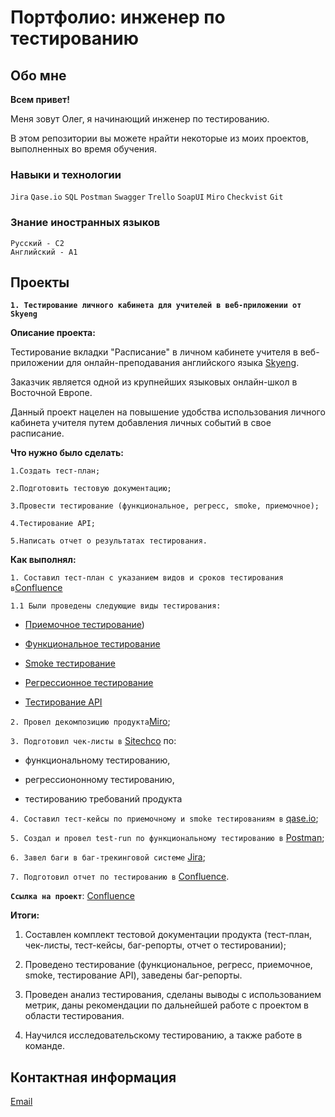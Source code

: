 # Портфолио: инженер по тестированию

## Обо мне

**Всем привет!**

Меня зовут Олег, я начинающий инженер по тестированию.

В этом репозитории вы можете нрайти некоторые из моих проектов, выполненных во время обучения.

### Навыки и технологии

`Jira` `Qase.io` `SQL` `Postman` `Swagger` `Trello` `SoapUI` `Miro` `Checkvist` `Git`

### Знание иностранных языков

```
Русский - С2
Английский - А1
```
## Проекты

**`1. Тестирование личного кабинета для учителей в веб-приложении от Skyeng`**

**Описание проекта:**

Тестирование вкладки "Расписание" в личном кабинете учителя в веб-приложении для онлайн-преподавания английского языка [Skyeng](https://teachers.skyeng.ru/schedule). 

Заказчик является одной из крупнейших языковых онлайн-школ в Восточной Европе. 

Данный проект нацелен на повышение удобства использования личного кабинета учителя путем добавления личных событий в свое расписание.

**Что нужно было сделать:**

`1.Создать тест-план;`

`2.Подготовить тестовую документацию;`

`3.Провести тестирование (функциональное, регресс, smoke, приемочное);`

`4.Тестирование API;`

`5.Написать отчет о результатах тестирования.`

**Как выполнял:** 

`1. Составил тест-план с указанием видов и сроков тестирования в`[Confluence](https://olegkotest.atlassian.net/wiki/spaces/CP/pages/1015878/1-+2-#4.-%D0%9F%D0%BB%D0%B0%D0%BD-%D1%82%D0%B5%D1%81%D1%82%D0%B8%D1%80%D0%BE%D0%B2%D0%B0%D0%BD%D0%B8%D1%8F)

`1.1 Были проведены следующие виды тестирования:`

- [Приемочное тестирование](https://app.qase.io/public/report/b00a3e1b3e2662c1f78372c545e397a32355321e))

- [Функциональное тестирование](https://app.qase.io/project/CP?previewMode=side&suite=10)

- [Smoke тестирование](https://chlist.sitechco.ru/project/36881/checklist/1427102/details)

- [Регрессионное тестирование](https://chlist.sitechco.ru/project/36881/checklist/1427671/details)

- [Тестирование API](https://app.qase.io/project/CP?suite=14)

`2. Провел декомпозицию продукта`[Miro](https://miro.com/app/board/uXjVPrG7UqY=/?share_link_id=138798434134);

`3. Подготовил чек-листы в` [Sitechco](https://chlist.sitechco.ru/project/36881/checklist/1424812/details) по: 

- функциональному тестированию,

- регрессиононному тестированию,
  
- тестированию требований продукта

`4. Составил тест-кейсы по приемочному и smoke тестированиям в` [qase.io](https://app.qase.io/project/CP);

`5. Создал и провел test-run по функциональному тестированию в` [Postman](https://orange-spaceship-251889.postman.co/workspace/%D0%9A%D1%83%D1%80%D1%81%D0%BE%D0%B2%D0%BE%D0%B9-%D0%BF%D1%80%D0%BE%D0%B5%D0%BA%D1%82-2~9d22b700-3bc8-4164-92a7-17b119cfa8f4/collection/26207494-92d23ea0-22d9-4a24-bd06-24de9ce98a3a?action=share&creator=26207494);

`6. Завел баги в баг-трекинговой системе` [Jira](https://olegkotest.atlassian.net/jira/software/projects/FN1/boards/10/backlog);

`7. Подготовил отчет по тестированию в` [Confluence](https://olegkotest.atlassian.net/wiki/spaces/CP/pages/1015878/1-+2-#5.-%D0%9E%D1%82%D1%87%D0%B5%D1%82%D0%BD%D0%BE%D1%81%D1%82%D1%8C-%D0%BF%D0%BE-%D1%82%D0%B5%D1%81%D1%82%D0%B8%D1%80%D0%BE%D0%B2%D0%B0%D0%BD%D0%B8%D1%8E:).

**`Ссылка на проект`**: [Confluence](https://olegkotest.atlassian.net/wiki/spaces/CP/pages/1015878/1-+2-#4.-%D0%9F%D0%BB%D0%B0%D0%BD-%D1%82%D0%B5%D1%81%D1%82%D0%B8%D1%80%D0%BE%D0%B2%D0%B0%D0%BD%D0%B8%D1%8F)

**Итоги:**

1. Составлен комплект тестовой документации продукта (тест-план, чек-листы, тест-кейсы, баг-репорты, отчет о тестировании);

2. Проведено тестирование (функциональное, регресс, приемочное, smoke, тестирование API),
заведены баг-репорты.

5. Проведен анализ тестирования, сделаны выводы с использованием метрик, даны рекомендации по дальнейшей работе с проектом в области тестирования.

6. Научился исследовательскому тестированию, а также работе в команде.

## Контактная информация

[Email](olegkolomiich@gmail.com)

